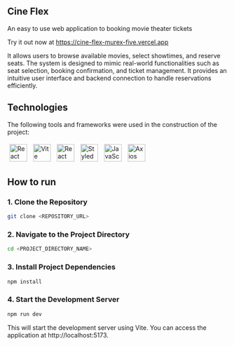## Cine Flex

An easy to use web application to booking movie theater tickets

Try it out now at https://cine-flex-murex-five.vercel.app

It allows users to browse available movies, select showtimes, and reserve seats. The system is designed to mimic real-world functionalities such as seat selection, booking confirmation, and ticket management. It provides an intuitive user interface and backend connection to handle reservations efficiently.

## Technologies
The following tools and frameworks were used in the construction of the project:<br>
<p>
  <img style='margin: 5px;' src="https://img.shields.io/badge/React-20232a?style=for-the-badge&logo=react&logoColor=61DAFB" height="40" alt="React logo" />
  <img style='margin: 5px;' src="https://img.shields.io/badge/Vite-646CFF?style=for-the-badge&logo=vite&logoColor=white" height="40" alt="Vite logo" />
  <img style='margin: 5px;' src="https://img.shields.io/badge/React_Router-CA4245?style=for-the-badge&logo=react-router&logoColor=white" height="40" alt="React Router logo" />
  <img style='margin: 5px;' src="https://img.shields.io/badge/styled--components-DB7093?style=for-the-badge&logo=styled-components&logoColor=white" height="40" alt="Styled Components logo" />
  <img style='margin: 5px;' src="https://img.shields.io/badge/JavaScript-F7DF1E?style=for-the-badge&logo=javascript&logoColor=black" height="40" alt="JavaScript logo" />
  <img style='margin: 5px;' src="https://img.shields.io/badge/Axios-007ACC?style=for-the-badge&logo=axios&logoColor=white" height="40" alt="Axios logo" />
<p/>

## How to run

### 1. Clone the Repository

```bash
git clone <REPOSITORY_URL>
```

### 2. Navigate to the Project Directory

```bash
cd <PROJECT_DIRECTORY_NAME>
```

### 3. Install Project Dependencies

```bash
npm install
```

### 4. Start the Development Server

```bash
npm run dev
```
This will start the development server using Vite. You can access the application at http://localhost:5173.
